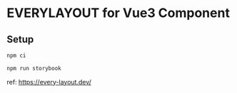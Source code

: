 # EVERYLAYOUT for Vue3 Component

## Setup

```bash
npm ci

npm run storybook
```

ref: https://every-layout.dev/
